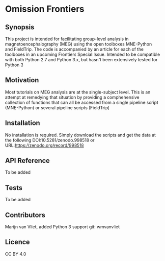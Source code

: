 # Omission Frontiers

## Synopsis
This project is intended for facilitating group-level analysis in magnetoencephalography (MEG) using the open toolboxes MNE-Python and FieldTrip. The code is accompanied by an article for each of the toolboxes in an upcoming Frontiers Special Issue.
Intended to be compatible with both Python 2.7 and Python 3.x, but hasn't been extensively tested for Python 3

## Motivation
Most tutorials on MEG analysis are at the single-subject level. This is an attempt at remedying that situation by providing a comphehensive collection of functions that can all be accessed from a single pipeline script (MNE-Python) or several pipeline scripts (FieldTrip)

## Installation
No installation is required. Simply download the scripts and get the data at the following DOI:10.5281/zenodo.998518 or URL:https://zenodo.org/record/998518

## API Reference
To be added

## Tests
To be added

## Contributors
Marijn van Vliet, added Python 3 support
git: wmvanvliet

## Licence
CC BY 4.0
